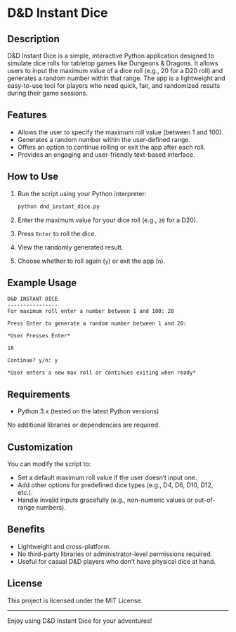 # D&D Instant Dice

## Description

D&D Instant Dice is a simple, interactive Python application designed to simulate dice rolls for tabletop games like Dungeons & Dragons. It allows users to input the maximum value of a dice roll (e.g., 20 for a D20 roll) and generates a random number within that range. The app is a lightweight and easy-to-use tool for players who need quick, fair, and randomized results during their game sessions.

## Features

- Allows the user to specify the maximum roll value (between 1 and 100).
- Generates a random number within the user-defined range.
- Offers an option to continue rolling or exit the app after each roll.
- Provides an engaging and user-friendly text-based interface.

## How to Use

1. Run the script using your Python interpreter:
   ```bash
   python dnd_instant_dice.py
   ```

2. Enter the maximum value for your dice roll (e.g., `20` for a D20).

3. Press `Enter` to roll the dice.

4. View the randomly generated result.

5. Choose whether to roll again (`y`) or exit the app (`n`).

## Example Usage

```plaintext
D&D INSTANT DICE
----------------
For maximum roll enter a number between 1 and 100: 20

Press Enter to generate a random number between 1 and 20:

*User Presses Enter*

18

Continue? y/n: y

*User enters a new max roll or continues exiting when ready*
```

## Requirements

- Python 3.x (tested on the latest Python versions)

No additional libraries or dependencies are required.

## Customization

You can modify the script to:
- Set a default maximum roll value if the user doesn’t input one.
- Add other options for predefined dice types (e.g., D4, D6, D10, D12, etc.).
- Handle invalid inputs gracefully (e.g., non-numeric values or out-of-range numbers).

## Benefits

- Lightweight and cross-platform.
- No third-party libraries or administrator-level permissions required.
- Useful for casual D&D players who don’t have physical dice at hand.

## License

This project is licensed under the MIT License.

---
Enjoy using D&D Instant Dice for your adventures!